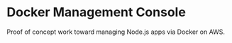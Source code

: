 Docker Management Console
=========================

Proof of concept work toward managing Node.js apps via Docker on AWS.

